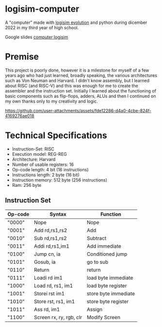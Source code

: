 # logisim-computer

A "computer" made with [logisim evolution](https://github.com/logisim-evolution/logisim-evolution) and python during dicember 2022 in my third year of high school.

Google slides [computer logisim](https://docs.google.com/presentation/d/1hx7jZSbXReomKKLNCeCIdDt5UXV5rjtDp2bpkS4e1x0/edit?usp=sharing)

# Premise

This project is poorly done, however it is a milestone for myself of a few years ago who had just learned, broadly speaking, the various architectures such as Von Neuman and Harvard. I didn't know assembly, but I learned about RISC (and RISC-V) and this was enough for me to create the assembler and the instruction set. Initially I learned about the functioning of basic components such as flip-flops, adders, ALUs and then I continued on my own thanks only to my creativity and logic.

https://github.com/user-attachments/assets/fde12286-d4a0-4cbe-824f-4169276ae018

# Technical Specifications

- Instruction-Set: RISC 
- Execution model: REG-REG
- Architecture: Harvard
- Number of usable registers: 16 
- Op-code length: 4 bit (16 instructions)
- Instructions length: 2 byte (16 bit)
- Instruction memory: 512 byte (256 instructions)
- Ram: 256 byte

## Instruction Set

| Op-code | Syntax                  | Function             |
|---------|-------------------------|----------------------|
| "0000"  | Nope                    | Nope                 |
| "0001"  | Add rd,rs1,rs2          | Add                  |
| "0010"  | Sub rd,rs1,rs2          | Subtract             |
| "0011"  | Addi rd,rs1,im1         | Add immediate        |
| "0100"  | Jump cn, ia             | Conditioned jump     |
| "0101"  | Gosub, ia               | go to sub            |
| "0110"  | Return                  | return               |
| "0111"  | Loadi rd im1            | load byte immediate  |
| "1000"  | Load rd, rs1, im1       | load byte register   |
| "1001"  | Storei rst im1          | store byte immediate |
| "1010"  | Store rst, rs1, im1     | store byte register  |
| "1011"  | Ass rd, im1             | Assign               |
| "1100"  | Screen rx, ry, rgb, clr | Modify Screen        |
